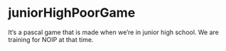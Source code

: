 # juniorHighPoorGame
It‘s a pascal game that is made when we’re in junior high school. We are training for NOIP at that time.
